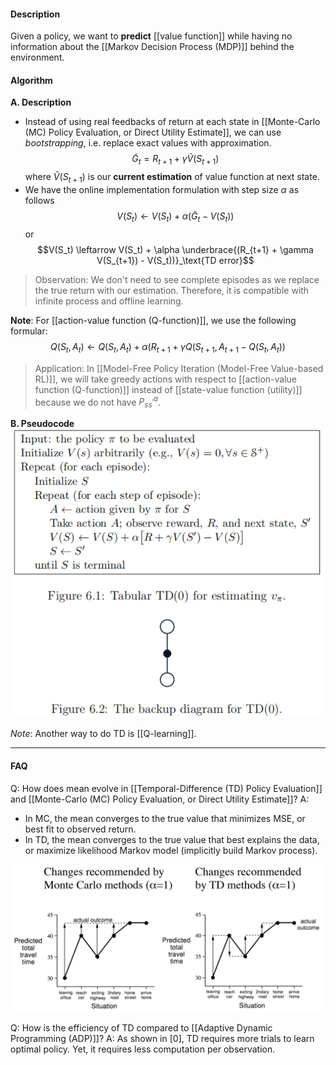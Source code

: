 #### Description
Given a policy, we want to **predict** [[value function]] while having no information about the [[Markov Decision Process (MDP)]] behind the environment.

#### Algorithm
**A. Description**
- Instead of using real feedbacks of return at each state in [[Monte-Carlo (MC) Policy Evaluation, or Direct Utility Estimate]], we can use *bootstrapping*, i.e. replace exact values with approximation.
	$$\tilde{G}_t = R_{t+1} + \gamma \tilde{V}(S_{t+1})$$
	where $\tilde{V}(S_{t+1})$ is our **current estimation** of value function at next state.
- We have the online implementation formulation with step size $\alpha$ as follows
	$$V(S_t) \leftarrow V(S_t) + \alpha( \tilde{G}_t - V(S_t) )$$
	or
	$$V(S_t) \leftarrow V(S_t) + \alpha \underbrace{(R_{t+1} + \gamma V(S_{t+1}) - V(S_t))}_\text{TD error}$$

> Observation: We don't need to see complete episodes as we replace the true return with our estimation. Therefore, it is compatible with infinite process and offline learning.

**Note**: For [[action-value function (Q-function)]], we use the following formular:
$$Q(S_t, A_t) \leftarrow Q(S_t, A_t) + \alpha(R_{t+1} + \gamma Q(S_{t+1}, A_{t+1} - Q(S_t, A_t))$$

> Application: In [[Model-Free Policy Iteration (Model-Free Value-based RL)]], we will take greedy actions with respect to [[action-value function (Q-function)]] instead of [[state-value function (utility)]] because we do not have $P^a_{ss^\prime}$.

**B. Pseudocode**
![380](../resources/TDPrediction.png)

*Note*: Another way to do TD is [[Q-learning]].



---
#### FAQ

Q: How does mean evolve in [[Temporal-Difference (TD) Policy Evaluation]] and [[Monte-Carlo (MC) Policy Evaluation, or Direct Utility Estimate]]?
A:
- In MC, the mean converges to the true value that minimizes MSE, or best fit to observed return.
- In TD, the mean converges to the true value that best explains the data, or maximize likelihood Markov model (implicitly build Markov process).

![350](../resources/MeanEvolvementMCTDPrediction.png)

Q: How is the efficiency of TD compared to [[Adaptive Dynamic Programming (ADP)]]?
A: As shown in [0], TD requires more trials to learn optimal policy. Yet, it requires less computation per observation.